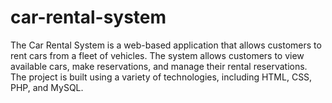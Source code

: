 # car-rental-system
The Car Rental System is a web-based application that allows customers to rent cars from a fleet of vehicles. The system allows customers to view available cars, make reservations, and manage their rental reservations. The project is built using a variety of technologies, including HTML, CSS, PHP, and MySQL.
